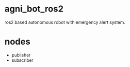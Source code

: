 # agni_bot_ros2
ros2 based autonomous robot with emergency alert system.

# nodes
 - publisher
 - subscriber
 